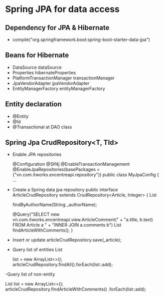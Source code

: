 # Spring JPA for data access
## Dependency for JPA & Hibernate
- compile("org.springframework.boot:spring-boot-starter-data-jpa")
## Beans for Hibernate
- DataSource dataSource
- Properties hibernateProperties
- PlatformTransactionManager transactionManager
- JpaVendorAdapter jpaVendorAdapter
- EntityManagerFactory entityManagerFactory
## Entity declaration
- @Entity
- @Id
- @Transactional at DAO class
## Spring Jpa CrudRepository<T, TId>
- Enable JPA repositories

	@Configuration
	@Slf4j
	@EnableTransactionManagement
	@EnableJpaRepositories(basePackages = {"vn.com.itworks.encentreapi.repository"})
	public class MyJpaConfig
	{ ...

- Create a Spring data jpa repository
public interface ArticleCrudRepository extends CrudRepository<Article, Integer>
{
	List<Article> findByAuthorName(String _authorName);

	@Query("SELECT new vn.com.itworks.encentreapi.view.ArticleComment(" +
			"a.title, b.text) FROM Article a " +
			"INNER JOIN a.comments b")
	List<ArticleComment> findArticleWithComments();
}

- Insert or update
	articleCrudRepository.save(_article);

- Query list of entities
	List<Article> list = new ArrayList<>();
		articleCrudRepository.findAll().forEach(list::add);


-Query list of non-entity

List<ArticleComment> list = new ArrayList<>();
		articleCrudRepository.findArticleWithComments()
				.forEach(list::add);